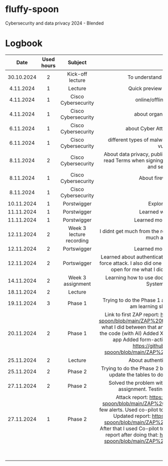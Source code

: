 # fluffy-spoon
Cybersecurity and data privacy 2024 - Blended

# Logbook

| Date | Used hours | Subject | Outcome |
| :---:|:---:|:---:|:---:|
| 30.10.2024   | 2     | Kick-off lecture    | To understand what the course is about      |
|   4.11.2024   |   1     |  Lecture     |  Quick preview to portswigger and burp     |
|    4.11.2024  |    1    |   Cisco Cybersecurity    | online/offline identity information      |
|   4.11.2024   |    1    |    Cisco Cybersecurity   |    about organizational data security   |
|  6.11.2024    |    1    |   Cisco Cybersecurity    |  about Cyber Attackers and cyber warfare     |
|    6.11.2024  |  1      |   Cisco Cybersecurity    |     different types of malware, infiltration methods, Security vulnerabilities |
|   8.11.2024   |  2      |   Cisco Cybersecurity    |   About data privacy, public wifi security, why its important to read Terms when signing up and about how to choose good and secure passwords    |
|    8.11.2024  |   1     |    Cisco Cybersecurity    |   About firewalls and protection    |
|   8.11.2024   |   1    |    Cisco Cybersecurity  |  Exam     |
|   10.11.2024   |   1     |   Porstwigger    |  Exploring portswigger     |
|  11.11.2024    | 1       |    Porstwigger   |  Learned what is SQL injection     |
|    11.11.2024  |  1      |   Porstwigger    |    Learned more about SQL injection   |
|   12.11.2024   |    2    |   Week 3 lecture recording    |   I didnt get much from the recording because I didnt understand much about the subject.    |
|   12.11.2024   |     2   |    Portswigger   |   Learned more about SQL injection    |
|    12.11.2024  | 2       |   Portswigger    |   Learned about authentication and little bit about how to brute-force attack. I also did one lab from access control but it did not open for me what I did there even I completed one lab   |
|   14.11.2024   |   2     |  Week 3 assignment     |  Learning how to use docker and starting to do the Booking System Project Phase 1     |
|   18.11.2024   |   2     |    Lecture   |       |
|     19.11.2024 |    3    |   Phase 1    |   Trying to do the Phase 1 assignment. If nothing else at least I am learning slowly how to use github.    |
|   20.11.2024   |     2   |   Phase 1    |  Link to first ZAP report: https://github.com/wolfhroc/fluffy-spoon/blob/main/ZAP%20tests/first_security_test_reg_page.md   what I did between that and the final report:   Added the CSP to the code (with AI) Added X-Content-Type-Options -header to app Added form-action directive Link to final report:  https://github.com/wolfhroc/fluffy-spoon/blob/main/ZAP%20tests/fixed_zap_attack_alerts.md   |
|  25.11.2024    |  2      |  Lecture     |  About authentication and authorisation     |
|   25.11.2024   |   2     |  Phase 2     |  Trying to do the Phase 2 but got stuck. For some reason I cant update the tables to docker. Will continue with this later    |
|  27.11.2024    |  2      |  Phase 2     |  Solved the problem with tables and continued doing the assignment. Testing login page and its working.     |
|    27.11.2024  |   1     | Phase 2      |  Attack report: https://github.com/wolfhroc/fluffy-spoon/blob/main/ZAP%20tests/complete_attack_test.md got few alerts. Used co-pilot to help to remove unsafe-eval setting. Updated report: https://github.com/wolfhroc/fluffy-spoon/blob/main/ZAP%20tests/complete_attack_test_2.md After that I used Co-pilot to remove the unsafe-inline error and report after doing that: https://github.com/wolfhroc/fluffy-spoon/blob/main/ZAP%20tests/complete_attack_test_3.md |
|      |        |       |       |
|      |        |       |       |
|      |        |       |       |
|      |        |       |       |
|      |        |       |       |
|      |        |       |       |
|      |        |       |       |
|      |        |       |       |

